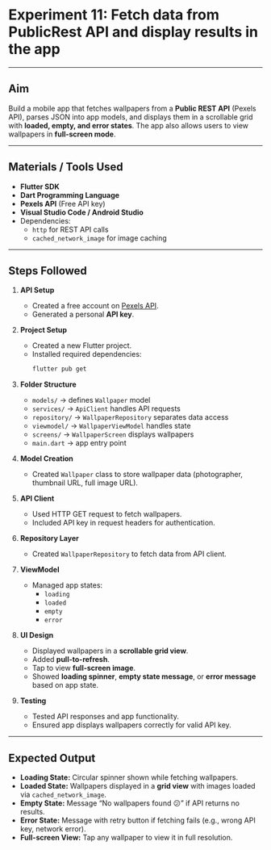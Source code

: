 # Experiment 11: Fetch data from PublicRest API and display results in the app

---

## Aim
Build a mobile app that fetches wallpapers from a **Public REST API** (Pexels API), parses JSON into app models, and displays them in a scrollable grid with **loaded, empty, and error states**. The app also allows users to view wallpapers in **full-screen mode**.

---

## Materials / Tools Used
- **Flutter SDK**
- **Dart Programming Language**
- **Pexels API** (Free API key)
- **Visual Studio Code / Android Studio**
- Dependencies:
  - `http` for REST API calls
  - `cached_network_image` for image caching

---

## Steps Followed

1. **API Setup**
   - Created a free account on [Pexels API](https://www.pexels.com/api/).
   - Generated a personal **API key**.

2. **Project Setup**
   - Created a new Flutter project.
   - Installed required dependencies:
     ```bash
     flutter pub get
     ```

3. **Folder Structure**
   - `models/` → defines `Wallpaper` model
   - `services/` → `ApiClient` handles API requests
   - `repository/` → `WallpaperRepository` separates data access
   - `viewmodel/` → `WallpaperViewModel` handles state
   - `screens/` → `WallpaperScreen` displays wallpapers
   - `main.dart` → app entry point

4. **Model Creation**
   - Created `Wallpaper` class to store wallpaper data (photographer, thumbnail URL, full image URL).

5. **API Client**
   - Used HTTP GET request to fetch wallpapers.
   - Included API key in request headers for authentication.

6. **Repository Layer**
   - Created `WallpaperRepository` to fetch data from API client.

7. **ViewModel**
   - Managed app states:
     - `loading`
     - `loaded`
     - `empty`
     - `error`

8. **UI Design**
   - Displayed wallpapers in a **scrollable grid view**.
   - Added **pull-to-refresh**.
   - Tap to view **full-screen image**.
   - Showed **loading spinner**, **empty state message**, or **error message** based on app state.

9. **Testing**
   - Tested API responses and app functionality.
   - Ensured app displays wallpapers correctly for valid API key.

---

## Expected Output

- **Loading State:** Circular spinner shown while fetching wallpapers.  
- **Loaded State:** Wallpapers displayed in a **grid view** with images loaded via `cached_network_image`.  
- **Empty State:** Message “No wallpapers found 😕” if API returns no results.  
- **Error State:** Message with retry button if fetching fails (e.g., wrong API key, network error).  
- **Full-screen View:** Tap any wallpaper to view it in full resolution.
